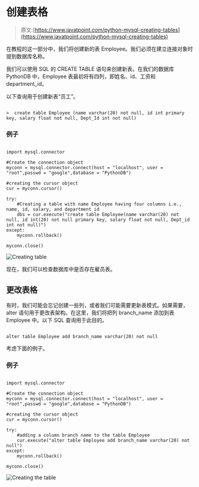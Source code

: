 # 创建表格

> 原文:[https://www.javatpoint.com/python-mysql-creating-tables](https://www.javatpoint.com/python-mysql-creating-tables)

在教程的这一部分中，我们将创建新的表 Employee。我们必须在建立连接对象时提到数据库名称。

我们可以使用 SQL 的 CREATE TABLE 语句来创建新表。在我们的数据库 PythonDB 中，Employee 表最初将有四列，即姓名、id、工资和 department_id。

以下查询用于创建新表“员工”。

```

>  create table Employee (name varchar(20) not null, id int primary key, salary float not null, Dept_Id int not null)

```

### 例子

```

import mysql.connector

#Create the connection object 
myconn = mysql.connector.connect(host = "localhost", user = "root",passwd = "google",database = "PythonDB")

#creating the cursor object
cur = myconn.cursor()

try:
    #Creating a table with name Employee having four columns i.e., name, id, salary, and department id
    dbs = cur.execute("create table Employee(name varchar(20) not null, id int(20) not null primary key, salary float not null, Dept_id int not null)")
except:
    myconn.rollback()

myconn.close()

```

![Creating table](../Images/c30547e8ba0cf5d1e626271c47116e06.png)

现在，我们可以检查数据库中是否存在雇员表。

## 更改表格

有时，我们可能会忘记创建一些列，或者我们可能需要更新表模式。如果需要，alter 语句用于更改表架构。在这里，我们将把列 branch_name 添加到表 Employee 中。以下 SQL 查询用于此目的。

```

alter table Employee add branch_name varchar(20) not null

```

考虑下面的例子。

### 例子

```

import mysql.connector

#Create the connection object 
myconn = mysql.connector.connect(host = "localhost", user = "root",passwd = "google",database = "PythonDB")

#creating the cursor object
cur = myconn.cursor()

try:
    #adding a column branch name to the table Employee
    cur.execute("alter table Employee add branch_name varchar(20) not null")
except:
    myconn.rollback()

myconn.close()

```

![Creating the table](../Images/d8598d4a08bc5c8a614636f212cfaa4c.png)